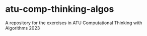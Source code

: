 # atu-comp-thinking-algos
A repository for the exercises in ATU Computational Thinking with Algorithms 2023
